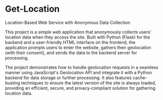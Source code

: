 # Get-Location

Location-Based Web Service with Anonymous Data Collection

This project is a simple web application that anonymously collects users' location data when they access the site. Built with Python (Flask) for the backend and a user-friendly HTML interface on the frontend, the application prompts users to enter the website, gathers their geolocation (with their consent), and sends the data to the backend server for processing.

The project demonstrates how to handle geolocation requests in a seamless manner using JavaScript's Geolocation API and integrate it with a Python backend for data storage or further processing. It also features cache-busting techniques to ensure the latest version of the site is always loaded, providing an efficient, secure, and privacy-compliant solution for gathering location data.

